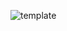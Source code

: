 ![template](https://raw.githubusercontent.com/ShriIraCatalog/resources-two/refs/heads/master/2025/04/20/20250420035538.png)
